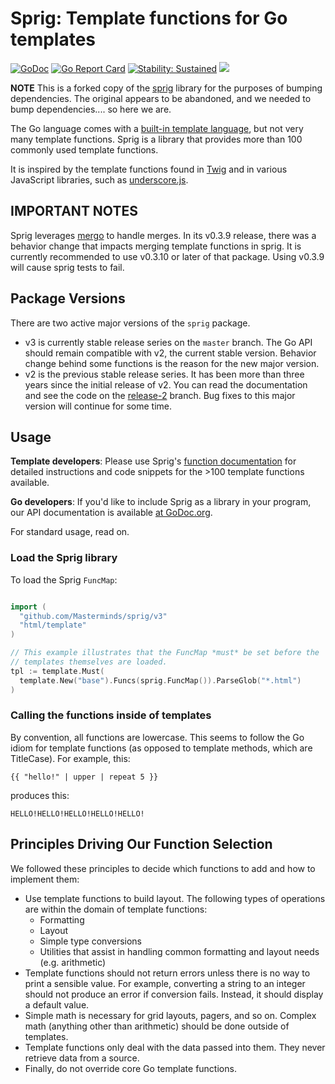 # Sprig: Template functions for Go templates

[![GoDoc](https://img.shields.io/static/v1?label=godoc&message=reference&color=blue)](https://pkg.go.dev/github.com/Masterminds/sprig/v3)
[![Go Report Card](https://goreportcard.com/badge/github.com/Masterminds/sprig)](https://goreportcard.com/report/github.com/Masterminds/sprig)
[![Stability: Sustained](https://masterminds.github.io/stability/sustained.svg)](https://masterminds.github.io/stability/sustained.html)
[![](https://github.com/Masterminds/sprig/workflows/Tests/badge.svg)](https://github.com/Masterminds/sprig/actions)

**NOTE** This is a forked copy of the [sprig](https://github.com/Masterminds/sprig) library for the purposes of bumping dependencies. The original
appears to be abandoned, and we needed to bump dependencies.... so here we are.

The Go language comes with a [built-in template
language](http://golang.org/pkg/text/template/), but not
very many template functions. Sprig is a library that provides more than 100 commonly
used template functions.

It is inspired by the template functions found in
[Twig](http://twig.sensiolabs.org/documentation) and in various
JavaScript libraries, such as [underscore.js](http://underscorejs.org/).

## IMPORTANT NOTES

Sprig leverages [mergo](https://github.com/imdario/mergo) to handle merges. In
its v0.3.9 release, there was a behavior change that impacts merging template
functions in sprig. It is currently recommended to use v0.3.10 or later of that package.
Using v0.3.9 will cause sprig tests to fail.

## Package Versions

There are two active major versions of the `sprig` package.

* v3 is currently stable release series on the `master` branch. The Go API should
  remain compatible with v2, the current stable version. Behavior change behind
  some functions is the reason for the new major version.
* v2 is the previous stable release series. It has been more than three years since
  the initial release of v2. You can read the documentation and see the code
  on the [release-2](https://github.com/Masterminds/sprig/tree/release-2) branch.
  Bug fixes to this major version will continue for some time.

## Usage

**Template developers**: Please use Sprig's [function documentation](http://masterminds.github.io/sprig/) for
detailed instructions and code snippets for the >100 template functions available.

**Go developers**: If you'd like to include Sprig as a library in your program,
our API documentation is available [at GoDoc.org](http://godoc.org/github.com/Masterminds/sprig).

For standard usage, read on.

### Load the Sprig library

To load the Sprig `FuncMap`:

```go

import (
  "github.com/Masterminds/sprig/v3"
  "html/template"
)

// This example illustrates that the FuncMap *must* be set before the
// templates themselves are loaded.
tpl := template.Must(
  template.New("base").Funcs(sprig.FuncMap()).ParseGlob("*.html")
)


```

### Calling the functions inside of templates

By convention, all functions are lowercase. This seems to follow the Go
idiom for template functions (as opposed to template methods, which are
TitleCase). For example, this:

```
{{ "hello!" | upper | repeat 5 }}
```

produces this:

```
HELLO!HELLO!HELLO!HELLO!HELLO!
```

## Principles Driving Our Function Selection

We followed these principles to decide which functions to add and how to implement them:

- Use template functions to build layout. The following
  types of operations are within the domain of template functions:
  - Formatting
  - Layout
  - Simple type conversions
  - Utilities that assist in handling common formatting and layout needs (e.g. arithmetic)
- Template functions should not return errors unless there is no way to print
  a sensible value. For example, converting a string to an integer should not
  produce an error if conversion fails. Instead, it should display a default
  value.
- Simple math is necessary for grid layouts, pagers, and so on. Complex math
  (anything other than arithmetic) should be done outside of templates.
- Template functions only deal with the data passed into them. They never retrieve
  data from a source.
- Finally, do not override core Go template functions.

